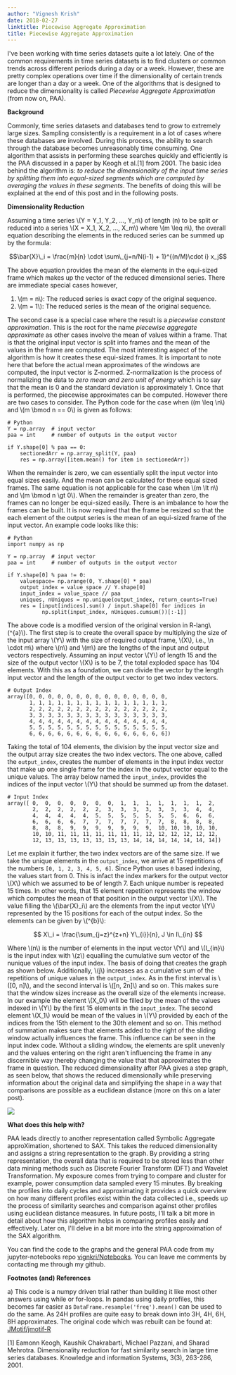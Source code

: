 ```yaml
---
author: "Vignesh Krish"
date: 2018-02-27
linktitle: Piecewise Aggregate Approximation
title: Piecewise Aggregate Approximation
---
```


I've been working with time series datasets quite a lot lately. One of the common requirements in time series datasets is to find clusters or common trends across different periods during a day or a week. However, these are pretty complex operations over time if the dimensionality of certain trends are longer than a day or a week. One of the algorithms that is designed to reduce the dimensionality is called *Piecewise Aggregate Approximation* (from now on, PAA).

**Background**

Commonly, time series datasets and databases tend to grow to extremely large sizes. Sampling consistently is a requirement in a lot of cases where these databases are involved. During this process, the ability to search through the database becomes unreasonably time consuming. One algorithm that assists in performing these searches quickly and efficiently is the PAA discussed in a paper by Keogh et al.[1] from 2001. The basic idea behind the algorithm is: *to reduce the dimensionality of the input time series by splitting them into equal-sized segments which are computed by averaging the values in these segments*. The benefits of doing this will be explained at the end of this post and in the following posts.

**Dimensionality Reduction**

Assuming a time series \\(Y = Y_1, Y_2, ..., Y_n\\) of length \(n\) to be split or reduced into a series \\(X = X_1, X_2, ..., X_m\\) where \\(m \leq n\\), the overall equation describing the elements in the reduced series can be summed up by the formula: 

$$\bar{X}\_i = \frac{m}{n} \cdot \sum\_{j=n/N(i-1) + 1}^{(n/M)\cdot i} x_j$$

The above equation provides the mean of the elements in the equi-sized frame which makes up the vector of the reduced dimensional series. There are immediate special cases however,

1. \\(m = n\\): The reduced series is exact copy of the original sequence.
2. \\(m = 1\\): The reduced series is the mean of the original sequence.

The second case is a special case where the result is a *piecewise constant approximation*. This is the root for the name *piecewise aggregate approximate* as other cases involve the mean of values within a frame. That is that the original input vector is split into frames and the mean of the values in the frame are computed. The most interesting aspect of the algorithm is how it creates these equi-sized frames. It is important to note here that before the actual mean approximates of the windows are computed, the input vector is Z-normed. Z-normalization is the process of normalizing the data to *zero mean and zero unit of energy* which is to say that the mean is 0 and the standard deviation is approximately 1. Once that is performed, the piecewise approximates can be computed. However there are two cases to consider. The Python code for the case when \((m \leq \n\\) and \\(m \bmod n == 0\\) is given as follows:

```{python}
# Python
Y = np.array  # input vector
paa = int     # number of outputs in the output vector

if Y.shape[0] % paa == 0:
    sectionedArr = np.array_split(Y, paa)
    res = np.array([item.mean() for item in sectionedArr])
```

When the remainder is zero, we can essentially split the input vector into equal sizes easily. And the mean can be calculated for these equal sized frames. The same equation is not applicable for the case when \\(m \lt n\\) and \\(m \bmod n \gt 0\\). When the remainder is greater than zero, the frames can no longer be equi-sized easily. There is an imbalance to how the frames can be built. It is now required that the frame be resized so that the each element of the output series is the mean of an equi-sized frame of the input vector. An example code looks like this:

```{python}
# Python 
import numpy as np

Y = np.array  # input vector
paa = int     # number of outputs in the output vector

if Y.shape[0] % paa != 0:
    valuespace= np.arange(0, Y.shape[0] * paa)
    output_index = value_space // Y.shape[0]
    input_index = value_space // paa
    uniques, nUniques = np.unique(output_index, return_counts=True)
    res = [input[indices].sum() / input.shape[0] for indices in 
           np.split(input_index, nUniques.cumsum())[:-1]]
```

The above code is a modified version of the original version in R-lang\\(^{a}\\). The first step is to create the overall space by multiplying the size of the input array \\(Y\\) with the size of required output frame, \\(X\\), i.e., \\n \cdot m\\) where \\(n\\) and \\(m\\) are the lengths of the input and output vectors respectively. Assuming an input vector \\(Y\\) of length 15 and the size of the output vector \\(X\\) is to be 7, the total exploded space has 104 elements. With this as a foundation, we can divide the vector by the length input vector and the length of the output vector to get two index vectors.

```{Python}
# Output Index
array([0, 0, 0, 0, 0, 0, 0, 0, 0, 0, 0, 0, 0, 0, 0,
       1, 1, 1, 1, 1, 1, 1, 1, 1, 1, 1, 1, 1, 1, 1,
       2, 2, 2, 2, 2, 2, 2, 2, 2, 2, 2, 2, 2, 2, 2,
       3, 3, 3, 3, 3, 3, 3, 3, 3, 3, 3, 3, 3, 3, 3,
       4, 4, 4, 4, 4, 4, 4, 4, 4, 4, 4, 4, 4, 4, 4,
       5, 5, 5, 5, 5, 5, 5, 5, 5, 5, 5, 5, 5, 5, 5,
       6, 6, 6, 6, 6, 6, 6, 6, 6, 6, 6, 6, 6, 6, 6])
```

Taking the total of 104 elements, the division by the input vector size and the output array size creates the two index vectors. The one above, called the `output_index`, creates the number of elements in the input index vector that make up one single frame for the index in the output vector equal to the unique values. The array below named the `input_index`, provides the indices of the input vector \\(Y\\) that should be summed up from the dataset. 


```{Python}
# Input Index
array([ 0,  0,  0,  0,  0,  0,  0,  1,  1,  1,  1,  1,  1,  1,  2, 
        2,  2,  2,  2,  2,  2,  3,  3,  3,  3,  3,  3,  3,  4,  4, 
        4,  4,  4,  4,  4,  5,  5,  5,  5,  5,  5,  5,  6,  6,  6, 
        6,  6,  6,  6,  7,  7,  7,  7,  7,  7,  7,  8,  8,  8,  8, 
        8,  8,  8,  9,  9,  9,  9,  9,  9,  9,  10, 10, 10, 10, 10,
        10, 10, 11, 11, 11, 11, 11, 11, 11, 12, 12, 12, 12, 12, 12,
        12, 13, 13, 13, 13, 13, 13, 13, 14, 14, 14, 14, 14, 14, 14])
```

Let me explain it further, the two index vectors are of the same size. If we take the unique elements in the `output_index`, we arrive at 15 repetitions of the numbers `[0, 1, 2, 3, 4, 5, 6]`. Since Python uses `0` based indexing, the values start from 0. This is infact the index markers for the output vector \\(X\\) which we assumed to be of length 7. Each unique number is repeated 15 times. In other words, that 15 element repetition represents the window which computes the mean of that position in the output vector \\(X\\). The value filling the \\(\bar{X}\_i\\) are the elements from the input vector \\(Y\\) represented by the 15 positions for each of the output index. So the elements can be given by \\(^{b}\\):

$$
X\_i  = \frac{\sum_{j=z}^{z+n} Y\_{i}}{n}, J \in I\_{in}
$$

Where \\(n\\) is the number of elements in the input vector \\(Y\\) and \\(I\_{in}\\) is the input index with \\(z\\) equalling the cumulative sum vector of the nunique values of the input index. The basis of doing that creates the graph as shown below. Additionally, \\(j\\) increases as a cumulative sum of the repetitions of unique values in the `output_index`. As in the first interval is \\([0, n]\\), and the second interval is \\([n, 2n]\\) and so on. This makes sure that the window sizes increase as the overall size of the elements increase. In our example the element \\(X\_0\\) will be filled by the mean of the values indexed in \\(Y\\) by the first 15 elements in the `input_index`. The second element \\(X\_1\\) would be mean of the values in \\(Y\\) provided by each of the indices from the 15th element to the 30th element and so on. This method of summation makes sure that elements added to the right of the sliding window actually influences the frame. This influence can be seen in the input index code. Without a sliding window, the elements are split unevenly and the values entering on the right aren't influencing the frame in any discernible way thereby changing the value that that approximates the frame in question. The reduced dimensionality after PAA gives a step graph, as seen below, that shows the reduced dimensionally while preserving information about the original data and simplifying the shape in a way that comparisons are possible as a euclidean distance (more on this on a later post).

![](/images/PAAStepFinal.png)

**What does this help with?**

PAA leads directly to another representation called Symbolic Aggregate approXimation, shortened to SAX. This takes the reduced dimensionality and assigns a string representation to the graph. By providing a string representation, the overall data that is required to be stored less than other data mining methods such as Discrete Fourier Transform (DFT) and Wavelet Transformation. My exposure comes from trying to compare and cluster for example, power consumption data sampled every 15 minutes. By breaking the profiles into daily cycles and approximating it provides a quick overview on how many different profiles exist within the data collected i.e., speeds up the process of similarity searches and comparison against other profiles using euclidean distance measures. In future posts, I'll talk a bit more in detail about how this algorithm helps in comparing profiles easily and effectively. Later on, I'll delve in a bit more into the string approximation of the SAX algorithm. 

You can find the code to the graphs and the general PAA code from my jupyter-notebooks repo [vignkri/Notebooks](https://github.com/vignkri/Notebooks). You can leave me comments by contacting me through my github.


**Footnotes (and) References**

a) This code is a numpy driven trial rather than building it like most other answers using while or for-loops. In pandas using daily profiles, this becomes far easier as `DataFrame.resample('freq').mean()` can be used to do the same. As 24H profiles are quite easy to break down into 3H, 4H, 6H, 8H approximates. The original code which was rebuilt can be found at: [JMotif/jmotif-R](https://github.com/jMotif/jmotif-R)

[1] Eamonn Keogh, Kaushik Chakrabarti, Michael Pazzani, and Sharad Mehrotra. Dimensionality reduction for fast similarity search in large time series databases. Knowledge and information Systems, 3(3), 263-286, 2001.
